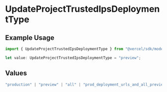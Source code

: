 # UpdateProjectTrustedIpsDeploymentType

## Example Usage

```typescript
import { UpdateProjectTrustedIpsDeploymentType } from "@vercel/sdk/models/updateprojectop.js";

let value: UpdateProjectTrustedIpsDeploymentType = "preview";
```

## Values

```typescript
"production" | "preview" | "all" | "prod_deployment_urls_and_all_previews" | "all_except_custom_domains"
```